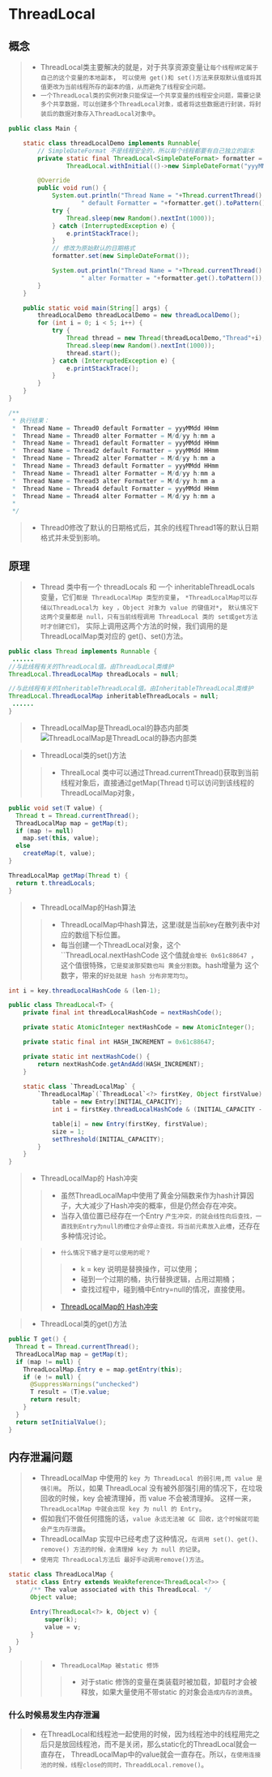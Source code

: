# ThreadLocal 
## 概念  
>+ ThreadLocal类主要解决的就是，对于共享资源变量让`每个线程绑定属于自己的这个变量的本地副本`，
`可以使用 get()和 set()方法来获取默认值或将其值更改为当前线程所存的副本的值，从而避免了线程安全问题。`  
>+ `一个ThreadLocal类的实例对象只能保证一个共享变量的线程安全问题，需要记录多个共享数据，可以创建多个ThreadLocal对象，或者将这些数据进行封装，将封装后的数据对象存入ThreadLocal对象中`。  
```java
public class Main {

    static class threadLocalDemo implements Runnable{
        // SimpleDateFormat 不是线程安全的，所以每个线程都要有自己独立的副本
        private static final ThreadLocal<SimpleDateFormat> formatter =
                ThreadLocal.withInitial(()->new SimpleDateFormat("yyyMMdd HHmm"));

        @Override
        public void run() {
            System.out.println("Thread Name = "+Thread.currentThread().getName()+
                    " default Formatter = "+formatter.get().toPattern());
            try {
                Thread.sleep(new Random().nextInt(1000));
            } catch (InterruptedException e) {
                e.printStackTrace();
            }
            // 修改为原始默认的日期格式
            formatter.set(new SimpleDateFormat());

            System.out.println("Thread Name = "+Thread.currentThread().getName()+
                    " alter Formatter = "+formatter.get().toPattern());
        }
    }

    public static void main(String[] args) {
        threadLocalDemo threadLocalDemo = new threadLocalDemo();
        for (int i = 0; i < 5; i++) {
            try {
                Thread thread = new Thread(threadLocalDemo,"Thread"+i);
                Thread.sleep(new Random().nextInt(1000));
                thread.start();
            } catch (InterruptedException e) {
                e.printStackTrace();
            }
        }
    }
}

/**
 * 执行结果：
 *  Thread Name = Thread0 default Formatter = yyyMMdd HHmm
 *  Thread Name = Thread0 alter Formatter = M/d/yy h:mm a
 *  Thread Name = Thread1 default Formatter = yyyMMdd HHmm
 *  Thread Name = Thread2 default Formatter = yyyMMdd HHmm
 *  Thread Name = Thread2 alter Formatter = M/d/yy h:mm a
 *  Thread Name = Thread3 default Formatter = yyyMMdd HHmm
 *  Thread Name = Thread1 alter Formatter = M/d/yy h:mm a
 *  Thread Name = Thread3 alter Formatter = M/d/yy h:mm a
 *  Thread Name = Thread4 default Formatter = yyyMMdd HHmm
 *  Thread Name = Thread4 alter Formatter = M/d/yy h:mm a
 *
 */

```
>+ Thread0修改了默认的日期格式后，其余的线程Thread1等的默认日期格式并未受到影响。  
## 原理
>+ Thread 类中有一个 threadLocals 和 一个 inheritableThreadLocals 变量，它们`都是 ThreadLocalMap 类型的变量`，
`*ThreadLocalMap可以存储以ThreadLocal为 key ，Object 对象为 value 的键值对*`，
`默认情况下这两个变量都是 null，只有当前线程调用 ThreadLocal 类的 set或get方法时才创建它们`，
实际上调用这两个方法的时候，我们调用的是ThreadLocalMap类对应的 get()、set()方法。  
```java
public class Thread implements Runnable {
 ......
//与此线程有关的ThreadLocal值。由ThreadLocal类维护
ThreadLocal.ThreadLocalMap threadLocals = null;

//与此线程有关的InheritableThreadLocal值。由InheritableThreadLocal类维护
ThreadLocal.ThreadLocalMap inheritableThreadLocals = null;
 ......
}
```

>+ ThreadLocalMap是ThreadLocal的静态内部类  
> ![ThreadLocalMap是ThreadLocal的静态内部类](https://github.com/Snailclimb/JavaGuide/raw/master/docs/java/Multithread/images/ThreadLocal%E5%86%85%E9%83%A8%E7%B1%BB.png)  

>+ ThreadLocal类的set()方法  
>>+ ThrealLocal 类中可以通过Thread.currentThread()获取到当前线程对象后，直接通过getMap(Thread t)可以访问到该线程的ThreadLocalMap对象，
```java
public void set(T value) {
  Thread t = Thread.currentThread();
  ThreadLocalMap map = getMap(t);
  if (map != null)
    map.set(this, value);
  else
    createMap(t, value);
}

ThreadLocalMap getMap(Thread t) {
  return t.threadLocals;
}
```

>+ ThreadLocalMap的Hash算法  
>>+ ThreadLocalMap中hash算法，这里i就是当前key在散列表中对应的数组下标位置。  
>>+ 每当创建一个ThreadLocal对象，这个``ThreadLocal.nextHashCode 这个值就`会增长 0x61c88647 `，
这个值很特殊，`它是斐波那契数也叫 黄金分割数`。hash增量为 这个数字，带来的`好处就是 hash 分布非常均匀`。  
```java
int i = key.threadLocalHashCode & (len-1);

public class ThreadLocal<T> {
    private final int threadLocalHashCode = nextHashCode();

    private static AtomicInteger nextHashCode = new AtomicInteger();

    private static final int HASH_INCREMENT = 0x61c88647;

    private static int nextHashCode() {
        return nextHashCode.getAndAdd(HASH_INCREMENT);
    }
    
    static class `ThreadLocalMap` {
        `ThreadLocalMap`(`ThreadLocal`<?> firstKey, Object firstValue) {
            table = new Entry[INITIAL_CAPACITY];
            int i = firstKey.threadLocalHashCode & (INITIAL_CAPACITY - 1);

            table[i] = new Entry(firstKey, firstValue);
            size = 1;
            setThreshold(INITIAL_CAPACITY);
        }
    }
}
```


>+ ThreadLocalMap的 Hash冲突   
>>+ 虽然ThreadLocalMap中使用了黄金分隔数来作为hash计算因子，大大减少了Hash冲突的概率，但是仍然会存在冲突。  
>>+ 当存入值位置已经存在一个Entry `产生冲突，的就会线性向后查找，一直找到Entry为null的槽位才会停止查找，将当前元素放入此槽`，还存在多种情况讨论。 

>>+ `什么情况下桶才是可以使用的呢？`  
>>>+ k = key 说明是替换操作，可以使用；  
>>>+ 碰到一个过期的桶，执行替换逻辑，占用过期桶；  
>>>+ 查找过程中，碰到桶中Entry=null的情况，直接使用。  
>>+ [ThreadLocalMap的 Hash冲突](https://github.com/Snailclimb/JavaGuide/blob/master/docs/java/Multithread/ThreadLocal.md)  

>+ ThreadLocal类的get()方法  
```java
public T get() {
  Thread t = Thread.currentThread();
  ThreadLocalMap map = getMap(t);
  if (map != null) {  
    ThreadLocalMap.Entry e = map.getEntry(this);
    if (e != null) {
      @SuppressWarnings("unchecked")
      T result = (T)e.value;
      return result;
    }
  }
  return setInitialValue();
}
```
## 内存泄漏问题 
>+ ThreadLocalMap 中使用的 `key 为 ThreadLocal 的弱引用,而 value 是强引用`。
所以，如果 ThreadLocal 没有被外部强引用的情况下，在垃圾回收的时候，key 会被清理掉，而 value 不会被清理掉。
这样一来，`ThreadLocalMap 中就会出现 key 为 null 的 Entry`。  
>+ 假如我们不做任何措施的话，`value 永远无法被 GC 回收，这个时候就可能会产生内存泄露`。  
>+ ThreadLocalMap 实现中已经考虑了这种情况，`在调用 set()、get()、remove() 方法的时候，会清理掉 key 为 null 的记录`。  
>+ `使用完 ThreadLocal方法后 最好手动调用remove()方法`。   
```java
static class ThreadLocalMap {
  static class Entry extends WeakReference<ThreadLocal<?>> {
      /** The value associated with this ThreadLocal. */
      Object value;

      Entry(ThreadLocal<?> k, Object v) {
          super(k);
          value = v;
      }
  }
}
```
>>+ `ThreadLocalMap 被static 修饰`  
>>>+ 对于static 修饰的变量在类装载时被加载，卸载时才会被释放，如果大量使用不带static 的对象会`造成内存的浪费`。  
### 什么时候易发生内存泄漏
>+ 在ThreadLocal和线程池一起使用的时候，因为线程池中的线程用完之后只是放回线程池，而不是关闭，那么static化的ThreadLocal就会一直存在，
ThreadLocalMap中的value就会一直存在。所以，`在使用连接池的时候，线程close的同时，ThreaddLocal.remove()`。  
